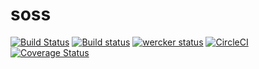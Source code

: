 # soss
[![Build Status](https://travis-ci.org/onoie/soss.svg?branch=master)](https://travis-ci.org/onoie/soss)
[![Build status](https://ci.appveyor.com/api/projects/status/19v5ufhdr83ld5vs?svg=true)](https://ci.appveyor.com/project/onoie/soss)
[![wercker status](https://app.wercker.com/status/0b0f136178a44d433ed4fd8d9b384db7/s/master "wercker status")](https://app.wercker.com/project/byKey/0b0f136178a44d433ed4fd8d9b384db7)
[![CircleCI](https://circleci.com/gh/onoie/soss.svg?style=svg)](https://circleci.com/gh/onoie/soss)
[![Coverage Status](https://coveralls.io/repos/github/onoie/soss/badge.svg?branch=master)](https://coveralls.io/github/onoie/soss?branch=master)
